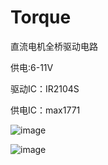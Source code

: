 # Torque

直流电机全桥驱动电路

供电:6-11V


驱动IC：IR2104S

供电IC：max1771

![image](https://github.com/user-attachments/assets/e280374d-7011-4149-9f32-968bddb75e5d)


![image](https://user-images.githubusercontent.com/38028595/166111056-76dbf856-6f39-4655-ad62-9da834258400.png)
